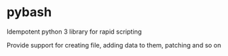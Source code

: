 # pybash
Idempotent python 3 library for rapid scripting

Provide support for creating file, adding data to them, patching and so on

